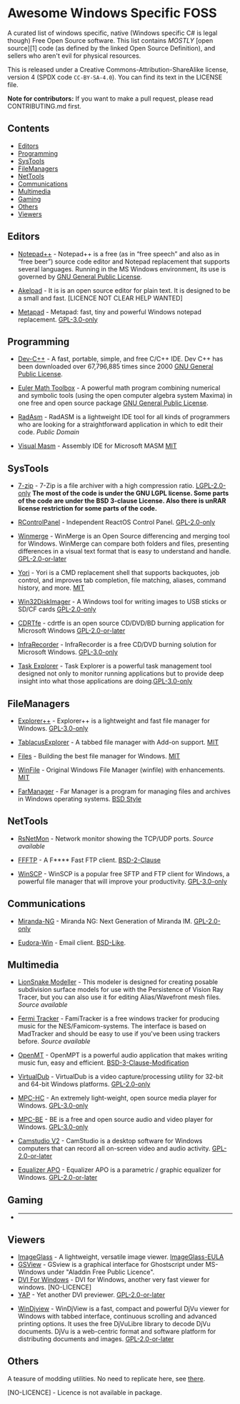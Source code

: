 # Awesome Windows Specific FOSS #

A curated list of windows specific, native (Windows specific C# is legal though) Free Open Source software. This list contains *MOSTLY* [open source][1]
code (as defined by the linked Open Source Definition), and sellers who
aren't evil for physical resources.

This is released under a Creative Commons-Attribution-ShareAlike license,
version 4 (SPDX code ``CC-BY-SA-4.0``). You can find its text in the LICENSE file.


**Note for contributors:** If you want to make a pull request, please read
CONTRIBUTING.md first.

## Contents ##

* [Editors](#editors)
* [Programming](#programming)
* [SysTools](#systools)
* [FileManagers](#filemanagers)
* [NetTools](#nettools)
* [Communications](#communications)
* [Multimedia](#multimedia)
* [Gaming](#gaming)
* [Others](#others)
* [Viewers](#viewers)

## Editors ##

* [Notepad++](https://notepad-plus-plus.org/) - Notepad++ is a free (as in “free speech” and also as in “free beer”) source code editor and Notepad replacement that supports several languages. Running in the MS Windows environment, its use is governed by [GNU General Public License][GPL-2.0-only].

* [Akelpad](https://akelpad.sourceforge.net/en/download.php) - It is is an open source editor for plain text. It is designed to be a small and fast. [LICENCE NOT CLEAR HELP WANTED]

* [Metapad](https://github.com/alexd/metapad) - Metapad: fast, tiny and powerful Windows notepad replacement.  [GPL-3.0-only]


## Programming ##

* [Dev-C++](https://github.com/Embarcadero/Dev-Cpp) - A fast, portable, simple, and free C/C++ IDE. Dev C++ has been downloaded over 67,796,885 times since 2000 [GNU General Public License][GPL-2.0-or-later].

* [Euler Math Toolbox](https://www.euler-math-toolbox.de/download.html) - A powerful math program combining numerical and symbolic tools (using the open computer algebra system Maxima) in one free and open source package [GNU General Public License][GPL-2.0-only].

* [RadAsm](https://github.com/mrfearless/RadASM2) - RadASM is a lightweight IDE tool for all kinds of programmers who are looking for a straightforward application in which to edit their code. *Public Domain*

* [Visual Masm](https://github.com/ThomasJaeger/VisualMASM) - Assembly IDE for Microsoft MASM [MIT]


## SysTools ##

* [7-zip](https://www.7-zip.org/) - 7-Zip is a file archiver with a high compression ratio. [LGPL-2.0-only]  **The most of the code is under the GNU LGPL license. Some parts of the code are under the BSD 3-clause License. Also there is unRAR license restriction for some parts of the code.**

* [RControlPanel](https://github.com/katahiromz/RControlPanel) - Independent ReactOS Control Panel. [GPL-2.0-only]

* [Winmerge](https://winmerge.org/?lang=en) - WinMerge is an Open Source differencing and merging tool for Windows. WinMerge can compare both folders and files, presenting differences in a visual text format that is easy to understand and handle. [GPL-2.0-or-later]

* [Yori](https://github.com/malxau/yori) - Yori is a CMD replacement shell that supports backquotes, job control, and improves tab completion, file matching, aliases, command history, and more. [MIT]

* [Win32DiskImager](https://sourceforge.net/projects/win32diskimager/) - A Windows tool for writing images to USB sticks or SD/CF cards [GPL-2.0-only]

* [CDRTfe](https://cdrtfe.sourceforge.io/) - cdrtfe is an open source CD/DVD/BD burning application for Microsoft Windows [GPL-2.0-or-later]

* [InfraRecorder](http://infrarecorder.org/) - InfraRecorder is a free CD/DVD burning solution for Microsoft Windows.  [GPL-3.0-only]

* [Task Explorer](https://github.com/DavidXanatos/TaskExplorer) - Task Explorer is a powerful task management tool designed not only to monitor running applications but to provide deep insight into what those applications are doing.[GPL-3.0-only]

## FileManagers ##

* [Explorer++](https://github.com/derceg/explorerplusplus) - Explorer++ is a lightweight and fast file manager for Windows. [GPL-3.0-only]

* [TablacusExplorer](https://github.com/tablacus/TablacusExplorer) - A tabbed file manager with Add-on support. [MIT]

* [Files](https://github.com/files-community/Files) - Building the best file manager for Windows. [MIT]

* [WinFile](https://github.com/microsoft/winfile) - Original Windows File Manager (winfile) with enhancements. [MIT]

* [FarManager](https://www.farmanager.com/index.php?l=en) - Far Manager is a program for managing files and archives in Windows operating systems. [BSD Style](https://www.farmanager.com/license.php?l=en)

## NetTools ##

* [RsNetMon](https://www.easycode.cat/English/Sources.htm) - Network monitor showing the TCP/UDP ports. *Source available*

* [FFFTP](https://github.com/ffftp/ffftp) - A F**** Fast FTP client. [BSD-2-Clause]

* [WinSCP](https://sourceforge.net/projects/winscp/) - WinSCP is a popular free SFTP and FTP client for Windows, a powerful file manager that will improve your productivity. [GPL-3.0-only]

## Communications ##

* [Miranda-NG](https://github.com/miranda-ng/miranda-ng) - Miranda NG: Next Generation of Miranda IM. [GPL-2.0-only]

* [Eudora-Win](https://computerhistory.org/blog/the-eudora-email-client-source-code/) - Email client. [BSD-Like](https://computerhistory.org/blogs/the-eudora-email-client-source-code-license-agreement/). 

## Multimedia ##

* [LionSnake Modeller](http://evilsnack.byethost22.com/lionsnake.htm?i=1) - This modeler is designed for creating posable subdivision surface models for use with the Persistence of Vision Ray Tracer, but you can also use it for editing Alias/Wavefront mesh files. *Source available*

* [Fermi Tracker](http://famitracker.com/downloads.php) - FamiTracker is a free windows tracker for producing music for the NES/Famicom-systems. The interface is based on MadTracker and should be easy to use if you've been using trackers before. *Source available*

* [OpenMT](https://github.com/OpenMPT/openmpt/) - OpenMPT is a powerful audio application that makes writing music fun, easy and efficient. [BSD-3-Clause-Modification]

* [VirtualDub](https://www.virtualdub.org/) - VirtualDub is a video capture/processing utility for 32-bit and 64-bit Windows platforms. [GPL-2.0-only]

* [MPC-HC](https://mpc-hc.org/) - An extremely light-weight, open source media player for Windows. [GPL-3.0-only]

* [MPC-BE](https://sourceforge.net/projects/mpcbe/) - BE is a free and open source audio and video player for Windows. [GPL-3.0-only]

* [Camstudio V2](https://camstudio.org/) - CamStudio is a desktop software for Windows computers that can record all on-screen video and audio activity. [GPL-2.0-or-later]

* [Equalizer APO](https://sourceforge.net/projects/equalizerapo/) - Equalizer APO is a parametric / graphic equalizer for Windows. [GPL-2.0-or-later]

## Gaming ##

* ______

## Viewers ##

* [ImageGlass](https://github.com/d2phap/ImageGlass) - A lightweight, versatile image viewer. [ImageGlass-EULA]
* [GSView](https://www.ghostgum.com.au/software/gsview.htm) - GSview is a graphical interface for Ghostscript under MS-Windows under "Aladdin Free Public Licence".
* [DVI For Windows](https://sourceforge.net/projects/dviforwindows/files/) - DVI for Windows, another very fast viewer for windows. [NO-LICENCE]
* [YAP](https://github.com/MiKTeX/miktex/tree/next/Programs/MiKTeX/Yap) - Yet another DVI previewer. [GPL-2.0-or-later]
- [WinDjview](https://windjview.sourceforge.io/en/) - WinDjView is a fast, compact and powerful DjVu viewer for Windows with tabbed interface, continuous scrolling and advanced printing options. It uses the free DjVuLibre library to decode DjVu documents. DjVu is a web-centric format and software platform for distributing documents and images. [GPL-2.0-or-later]

## Others ##

A teasure of modding utilities. No need to replicate here, see [there](https://www.romhacking.net/?page=utilities).


[GPL-2.0-only]: https://spdx.org/licenses/GPL-2.0-only.html
[GPL-2.0-or-later]: https://spdx.org/licenses/GPL-2.0-or-later.html
[GPL-3.0-only]: https://spdx.org/licenses/GPL-3.0-only.html
[MIT]: https://spdx.org/licenses/MIT.html
[BSD-3-Clause-Modification]:  https://spdx.org/licenses/BSD-3-Clause-Modification.html
[LGPL-2.0-only]: https://spdx.org/licenses/LGPL-2.0-only.html
[BSD-2-Clause]: https://spdx.org/licenses/BSD-2-Clause.html
[ImageGlass-EULA]: https://github.com/d2phap/ImageGlass/blob/develop/LICENSE
[NO-LICENCE] - Licence is not available in package.